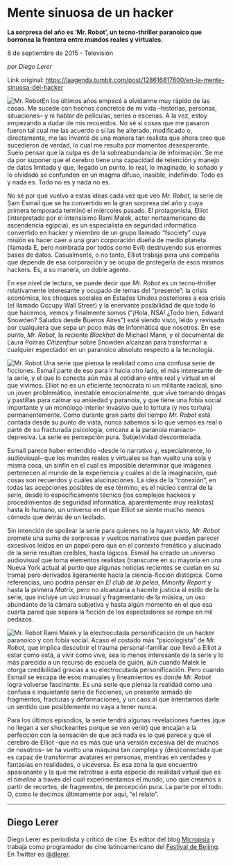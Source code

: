 # Mente sinuosa de un hacker

**La sorpresa del año es ‘Mr. Robot’, un tecno-thriller paranoico que borronea la frontera entre mundos reales y virtuales.**

8 de septiembre de 2015 - Televisión

_por Diego Lerer_

Link original: https://laagenda.tumblr.com/post/128616817600/en-la-mente-sinuosa-del-hacker

![Mr. Robot](https://64.media.tumblr.com/04910811b1e2cfff5eb761516b4284d2/tumblr_inline_pjzzpfEeE51t6q87u_500.jpg)En los últimos años empecé a olvidarme muy rápido de las cosas. Me sucede con hechos concretos de mi vida –historias, personas, situaciones– y ni hablar de películas, series o escenas. A la vez, estoy empezando a dudar de mis recuerdos. No sé si cosas que me pasaron fueron tal cual me las acuerdo o si las he alterado, modificado o, directamente, me las inventé de una manera tan realista que ahora creo que sucedieron de verdad, lo cual me resulta por momentos desesperante. Suelo pensar que la culpa es de la sobreabundancia de información. Se me da por suponer que el cerebro tiene una capacidad de retención y manejo de datos limitada y que, llegado un punto, lo real, lo imaginado, lo soñado y lo olvidado se confunden en un magma difuso, inasible, indefinido. Todo es y nada es. Todo no es y nada no es.

No sé por qué vuelvo a estas ideas cada vez que veo *Mr. Robot*, la serie de Sam Esmail que se ha convertido en la gran sorpresa del año y cuya primera temporada terminó el miércoles pasado. El protagonista, Elliot (interpretado por el intensísimo Rami Malek, actor norteamericano de ascendencia egipcia), es un especialista en seguridad informática convertido en hacker y miembro de un grupo llamado “fsociety” cuya misión es hacer caer a una gran corporación dueña de medio planeta (llamada E, pero nombrada por todos como Evil) destruyendo sus enormes bases de datos. Casualmente, o no tanto, Elliot trabaja para una compañía que depende de esa corporación y se ocupa de protegerla de esos mismos hackers. Es, a su manera, un doble agente.

En ese nivel de lectura, se puede decir que *Mr. Robot* es un tecno-thriller relativamente interesante y ocupado de temas del “presente”: la crisis económica, los choques sociales en Estados Unidos posteriores a esa crisis (el llamado Occupy Wall Street) y la enervante posibilidad de que todo lo que hacemos, vemos y finalmente somos (“¡Hola, NSA! ¿Todo bien, Edward Snowden? Saludos desde Buenos Aires”) esté siendo visto, leído y revisado por cualquiera que sepa un poco más de informática que nosotros. En ese punto, *Mr. Robot*, la reciente *Blackhat* de Michael Mann, y el documental de Laura Poitras *Citizenfour* sobre Snowden alcanzan para transformar a cualquier espectador en un paranoico absoluto respecto a la tecnología.

![Mr. Robot](https://64.media.tumblr.com/04910811b1e2cfff5eb761516b4284d2/tumblr_inline_pjzzpfEeE51t6q87u_500.jpg) Una serie que piensa la realidad como una confusa serie de ficciones. Esmail parte de eso para ir hacia otro lado, el más interesante de la serie, y el que lo conecta aún más al cotidiano entre real y virtual en el que vivimos. Elliot no es un eficiente tecnócrata ni un militante radical, sino un joven problemático, inestable emocionalmente, que vive tomando drogas y pastillas para calmar su ansiedad y paranoia, y que tiene una fobia social importante y un monólogo interior invasivo que lo tortura (y nos tortura) permanentemente. Como durante gran parte del tiempo *Mr. Robot* está contada desde su punto de vista, nunca sabemos si lo que vemos es real o parte de su fracturada psicología, cercana a la paranoia maníaco-depresiva. La serie es percepción pura. Subjetividad descontrolada.

Esmail parece haber entendido –desde lo narrativo y, especialmente, lo audiovisual– que los mundos reales y virtuales se han vuelto una sola y misma cosa, un sinfín en el cual es imposible determinar qué imágenes pertenecen al mundo de la experiencia y cuáles al de la imaginación, qué cosas son recuerdos y cuáles alucinaciones. La idea de la “conexión”, en todas las acepciones posibles de ese término, es el núcleo central de la serie, desde lo específicamente técnico (los complejos hackeos y procedimientos de seguridad informática, aparentemente muy realistas) hasta lo humano, un universo en el que Elliot se siente mucho menos cómodo que detrás de un teclado.

Sin intención de spoilear la serie para quienes no la hayan visto, *Mr. Robot* promete una suma de sorpresas y vuelcos narrativos que pueden parecer excesivos leídos en un papel pero que en el contexto frenético y alucinado de la serie resultan creíbles, hasta lógicos. Esmail ha creado un universo audiovisual que toma elementos realistas (transcurre en su mayoría en una Nueva York actual al punto que algunas noticias recientes se cuelan en su trama) pero derivados ligeramente hacia la ciencia-ficción distópica. Como referencias, uno podría pensar en *El club de la pelea*, *Minority Report* y hasta la primera *Matrix*, pero no alcanzaría a hacerle justicia al estilo de la serie, que incluye un uso inusual y fragmentario de la música, un uso abundante de la cámara subjetiva y hasta algún momento en el que esa cuarta pared que separa la ficción de los espectadores se rompe en mil pedazos. 

![Mr. Robot](https://64.media.tumblr.com/935d906717067063e23241ce37e1c0ff/tumblr_inline_pjzzpfikf31t6q87u_500.png) Rami Malek y la electrocutada personificación de un hacker paranoico y con fobia social. Acaso el costado más “psicologista” de *Mr. Robot*, que implica descubrir el trauma personal-familiar que llevó a Elliot a estar como está, a vivir como vive, sea lo menos interesante de la serie y lo más parecido a un recurso de escuela de guión, aún cuando Malek le otorga credibilidad gracias a su electrocutada personificación. Pero cuando Esmail se escapa de esos manuales y lineamientos es donde *Mr. Robot* logra volverse fascinante. Es una serie que piensa la realidad como una confusa e inquietante serie de ficciones, un presente armado de fragmentos, fracturas y deformaciones, y un caos al que intentamos darle un sentido que posiblemente no vaya a tener nunca.

Para los últimos episodios, la serie tendrá algunas revelaciones fuertes (que no llegan a ser shockeantes porque se ven venir) que encajan a la perfección con la sensación de que acá nada es lo que parece y que el cerebro de Elliot –que no es más que una versión excesiva del de muchos de nosotros– se ha vuelto una máquina tan compleja y (des)conectada que es capaz de transformar avatares en personas, mentiras en verdades y fantasías en realidades, o viceversa. Es esa zona la que encuentro apasionante y la que me retrotrae a esta especie de realidad virtual que es el *timeline* a través del cual experimentamos el mundo, uno que creamos a partir de recortes, de fragmentos, de percepción pura. La parte por el todo. O, como le decimos últimamente por aquí, “el relato”.

  




---

 Diego Lerer
------------

 Diego Lerer es periodista y crítico de cine. Es editor del blog [Micropsia](http://micropsia.otroscines.com/) y trabaja como programador de cine latinoamericano del [Festival de Beijing](http://bfm.bjiff.com/2015/en/index.html). En Twitter es [@dlerer](https://twitter.com/dlerer). 

